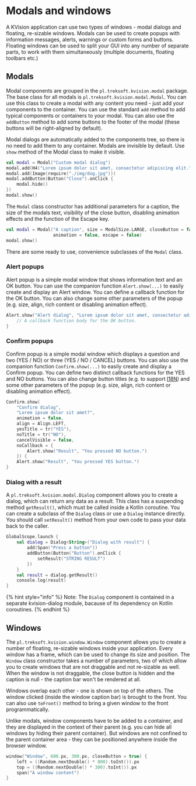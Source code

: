 # Modals and windows

A KVision application can use two types of windows - modal dialogs and floating, re-sizable windows. Modals can be used to create popups with information messages, alerts, warnings or custom forms and buttons. Floating windows can be used to split your GUI into any number of separate parts, to work with them simultaneously \(multiple documents, floating toolbars etc.\)

## Modals

Modal components are grouped in the `pl.treksoft.kvision.modal` package. The base class for all modals is `pl.treksoft.kvision.modal.Modal`. You can use this class to create a modal with any content you need - just add your components to the container. You can use the standard `add` method to add typical components or containers to your modal. You can also use the `addButton` method to add some buttons to the footer of the modal \(these buttons will be right-aligned by default\).

Modal dialogs are automatically added to the components tree, so there is no need to add them to any container. Modals are invisible by default. Use `show` method of the Modal class to make it visible.

```kotlin
val modal = Modal("Custom modal dialog")
modal.add(H4("Lorem ipsum dolor sit amet, consectetur adipiscing elit."))
modal.add(Image(require("./img/dog.jpg")))
modal.addButton(Button("Close").onClick {
    modal.hide()
})
modal.show()
```

The `Modal` class constructor has additional parameters for a caption, the size of the modals text, visibility of the close button, disabling animation effects and the function of the Escape key.

```kotlin
val modal = Modal("A caption", size = ModalSize.LARGE, closeButton = false,
                  animation = false, escape = false)
modal.show()
```

There are some ready to use, convenience subclasses of the `Modal` class.

### Alert popups

Alert popup is a simple modal window that shows information text and an OK button. You can use the companion function `Alert.show(...)` to easily create and display an Alert window. You can define a callback function for the OK button. You can also change some other parameters of the popup \(e.g. size, align, rich content or disabling animation effect\).

```kotlin
Alert.show("Alert dialog", "Lorem ipsum dolor sit amet, consectetur adipiscing.") {
    // A callback function body for the OK button.
}
```

### Confirm popups

Confirm popup is a simple modal window which displays a question and two \(YES / NO\) or three \(YES / NO / CANCEL\) buttons. You can also use the companion function `Confirm.show(...)` to easily create and display a Confirm popup. You can define two distinct callback functions for the YES and NO buttons. You can also change button titles \(e.g. to support [I18N](internationalization.md)\) and some other parameters of the popup \(e.g. size, align, rich content or disabling animation effect\).

```kotlin
Confirm.show(
    "Confirm dialog",
    "Lorem ipsum dolor sit amet?",
    animation = false,
    align = Align.LEFT,
    yesTitle = tr("YES"),
    noTitle = tr("NO"),
    cancelVisible = false,
    noCallback = {
        Alert.show("Result", "You pressed NO button.")
    }) {
    Alert.show("Result", "You pressed YES button.")
}
```

### Dialog with a result

A `pl.treksoft.kvision.modal.Dialog` component allows you to create a dialog, which can return any data as a result. This class has a suspending method `getResult()`, which must be called inside a Kotlin coroutine. You can create a subclass of the `Dialog` class or use a `Dialog` instance directly. You should call `setResult()` method from your own code to pass your data back to the caller.

```kotlin
GlobalScope.launch {
    val dialog = Dialog<String>("Dialog with result") {
        add(Span("Press a button"))
        addButton(Button("Button").onClick {
            setResult("STRING RESULT")
        })
    }
    val result = dialog.getResult()
    console.log(result)
}
```

{% hint style="info" %}
Note: The `Dialog` component is contained in a separate kvision-dialog module, bacause of its dependency on Kotlin coroutines.
{% endhint %}

## Windows

The `pl.treksoft.kvision.window.Window` component allows you to create a number of floating, re-sizable windows inside your application. Every window has a frame, which can be used to change its size and position. The `Window` class constructor takes a number of parameters, two of which allow you to create windows that are not draggable and not re-sizable as well. When the window is not draggable, the close button is hidden and the caption is null - the caption bar won't be rendered at all.

Windows overlap each other - one is shown on top of the others. The window clicked \(inside the window caption bar\) is brought to the front. You can also use `toFront()` method to bring a given window to the front programmatically.

Unlike modals, window components have to be added to a container, and they are displayed in the context of their parent \(e.g. you can hide all windows by hiding their parent container\). But windows are not confined to the parent container area - they can be positioned anywhere inside the browser window.

```kotlin
window("Window", 600.px, 300.px, closeButton = true) {
    left = ((Random.nextDouble() * 800).toInt()).px
    top = ((Random.nextDouble() * 300).toInt()).px
    span("A window content")
}
```

